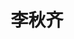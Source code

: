 ---
# Display name

title: 李秋齐
user_groups: ["Graduated Post-Doc"]



organizations:
- name: 2018-2020 

Interests:
- Uncertainty quantification

---